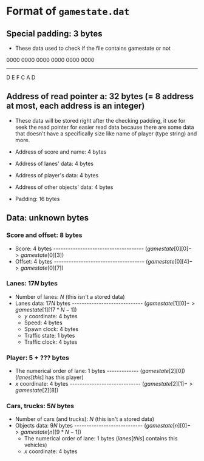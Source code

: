 # Format of `gamestate.dat`

## Special padding: 3 bytes
- These data used to check if the file contains gamestate or not

0000 0000  0000 0000  0000 0000
---- ----  ---- ----  ---- ----
D    E     F    C     A    D

## Address of read pointer a: 32 bytes (= 8 address at most, each address is an integer)
- These data will be stored right after the checking padding, it use for seek the read pointer for easier read data because there are some data that doesn't have a specifically size like name of player (type string) and more.

- Address of score and name: 4 bytes
- Address of lanes' data: 4 bytes
- Address of player's data: 4 bytes
- Address of other objects' data: 4 bytes
- Padding: 16 bytes

## Data: unknown bytes

### Score and offset: $8$ bytes

- Score: 4 bytes ------------------------------------- ($gamestate[0][0] -> gamestate[0][3]$)
- Offset: 4 bytes ------------------------------------- ($gamestate[0][4] -> gamestate[0][7]$)

### Lanes: $17N$ bytes

- Number of lanes: $N$ (this isn't a stored data)
- Lanes data: $17N$ bytes ----------------------------- ($gamestate[1][0] -> gamestate[1][17 * N - 1]$)
  - $y$ coordinate: $4$ bytes
  - Speed: $4$ bytes
  - Spawn clock: $4$ bytes
  - Traffic state: $1$ bytes
  - Traffic clock: $4$ bytes

### Player: $5 + ???$ bytes

- The numerical order of lane: $1$ bytes ------------- ($gamestate[2][0]$) ($lanes[this]$ has this player)
- $x$ coordinate: $4$ bytes ----------------------------- ($gamestate[2][1] -> gamestate[2][8]$)

### Cars, trucks: $5N$ bytes

- Number of cars (and trucks): $N$ (this isn't a stored data)
- Objects data: $9N$ bytes ---------------------------- ($gamestate[n][0] -> gamestate[n][9 * N - 1]$)
  - The numerical order of lane: 1 bytes ($lanes[this]$ contains this vehicles)
  - $x$ coordinate: 4 bytes